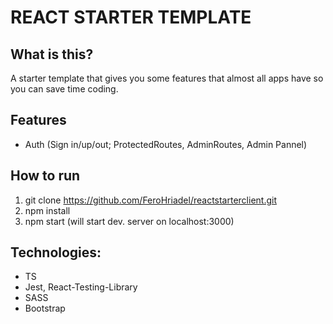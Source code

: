 # REACT STARTER TEMPLATE

## What is this?
A starter template that gives you some features that almost all apps have so you can save time coding.

## Features
- Auth (Sign in/up/out; ProtectedRoutes, AdminRoutes, Admin Pannel)

## How to run
1. git clone https://github.com/FeroHriadel/reactstarterclient.git
2. npm install
3. npm start (will start dev. server on localhost:3000)

## Technologies:
- TS
- Jest, React-Testing-Library
- SASS
- Bootstrap
